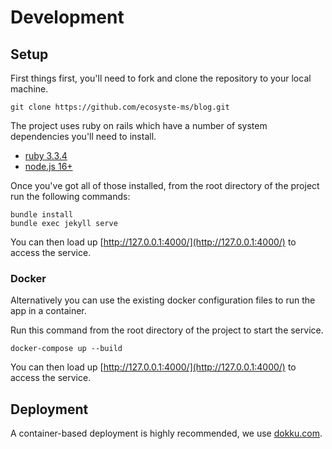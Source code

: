 # Development

## Setup

First things first, you'll need to fork and clone the repository to your local machine.

`git clone https://github.com/ecosyste-ms/blog.git`

The project uses ruby on rails which have a number of system dependencies you'll need to install. 

- [ruby 3.3.4](https://www.ruby-lang.org/en/documentation/installation/)
- [node.js 16+](https://nodejs.org/en/download/)

Once you've got all of those installed, from the root directory of the project run the following commands:

```
bundle install
bundle exec jekyll serve
```

You can then load up [http://127.0.0.1:4000/](http://127.0.0.1:4000/) to access the service.

### Docker

Alternatively you can use the existing docker configuration files to run the app in a container.

Run this command from the root directory of the project to start the service.

`docker-compose up --build`

You can then load up [http://127.0.0.1:4000/](http://127.0.0.1:4000/) to access the service.

## Deployment

A container-based deployment is highly recommended, we use [dokku.com](https://dokku.com/).
